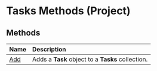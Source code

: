 
# Tasks Methods (Project)

## Methods



|**Name**|**Description**|
|:-----|:-----|
|[Add](a6e2186b-610c-0888-a22a-8b7deba3f53f.md)|Adds a  **Task** object to a **Tasks** collection.|
